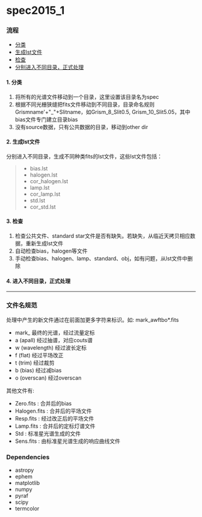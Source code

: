 # spec2015_1
### 流程
* [分类](#1-分类)
* [生成lst文件](#2-生成lst文件)
* [检查](#3-检查)
* [分别进入不同目录，正式处理](#4-进入不同目录正式处理)

#### 1. 分类
  1. 将所有的光谱文件移动到一个目录，这里设置该目录名为spec
  2. 根据不同光栅狭缝把fits文件移动到不同目录，目录命名规则Grismname'+"\_"+Slitname，如Grism_8_Slit0.5, Grism_10_Slit5.05，其中bias文件专门建立目录bias
  3. 没有source数据，只有公共数据的目录，移动到other dir

#### 2. 生成lst文件
分别进入不同目录，生成不同种类fits的lst文件，这些lst文件包括：
>  * bias.lst
>  * halogen.lst
>  * cor_halogen.lst
>  * lamp.lst
>  * cor_lamp.lst
>  * std.lst
>  * cor_std.lst

#### 3. 检查
  1. 检查公共文件、standard star文件是否有缺失。若缺失，从临近天拷贝相应数据，重新生成lst文件
  2. 自动检查bias，halogen等文件
  3. 手动检查bias、halogen、lamp、standard、obj，如有问题，从lst文件中删除

#### 4. 进入不同目录，正式处理
---

### 文件名规范
处理中产生的新文件通过在前面加更多字符来标识。如:
mark_awftbo*.fits
* mark_ 最终的光谱，经过流量定标
* a (apall) 经过抽谱，对应couts谱
* w (wavelength) 经过波长定标
* f (flat) 经过平场改正
* t (trim) 经过裁剪
* b (bias) 经过减bias
* o (overscan) 经过overscan

其他文件有:
* Zero.fits : 合并后的bias
* Halogen.fits : 合并后的平场文件
* Resp.fits : 经过改正后的平场文件
* Lamp.fits : 合并后的定标灯谱文件
* Std : 标准星光谱生成的文件
* Sens.fits : 由标准星光谱生成的响应曲线文件

### Dependencies
- astropy
- ephem
- matplotlib
- numpy
- pyraf
- scipy
- termcolor
